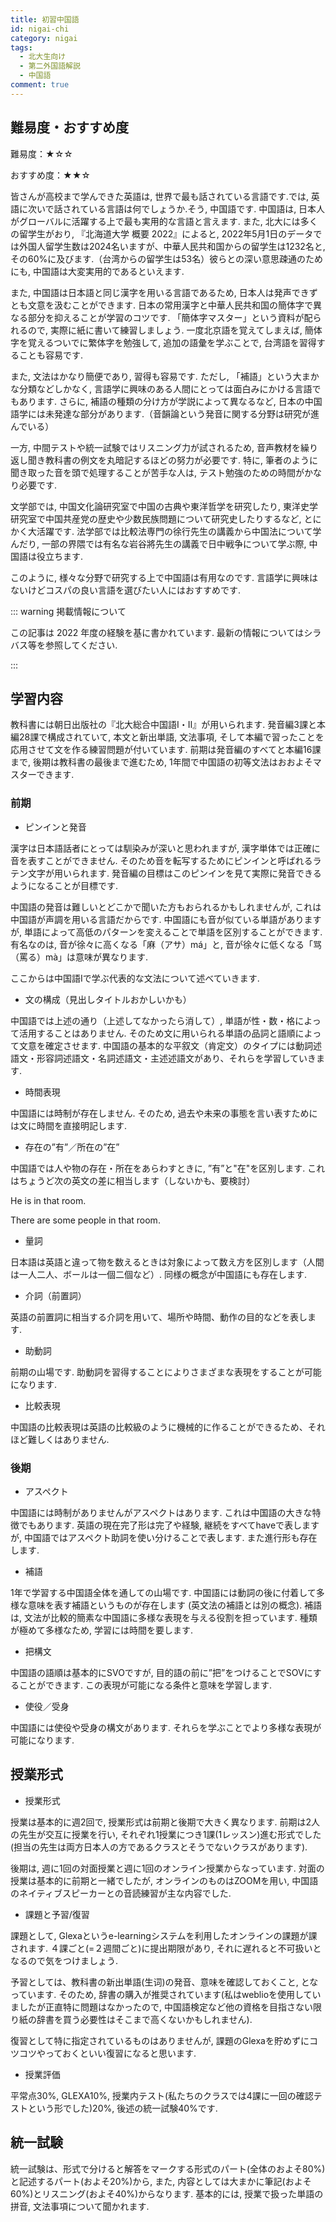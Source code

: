 ```yaml
---
title: 初習中国語
id: nigai-chi
category: nigai
tags:
  - 北大生向け
  - 第二外国語解説
  - 中国語
comment: true
---
```

## 難易度・おすすめ度

難易度：★☆☆

おすすめ度：★★☆

皆さんが高校まで学んできた英語は, 世界で最も話されている言語です.では, 英語に次いで話されている言語は何でしょうか.そう, 中国語です. 中国語は, 日本人がグローバルに活躍する上で最も実用的な言語と言えます. また, 北大には多くの留学生がおり, 『北海道大学 概要 2022』によると, 2022年5月1日のデータでは外国人留学生数は2024名いますが、中華人民共和国からの留学生は1232名と, その60%に及びます.（台湾からの留学生は53名）彼らとの深い意思疎通のためにも, 中国語は大変実用的であるといえます.

また, 中国語は日本語と同じ漢字を用いる言語であるため, 日本人は発声できずとも文意を汲むことができます. 日本の常用漢字と中華人民共和国の簡体字で異なる部分を抑えることが学習のコツです. 「簡体字マスター」という資料が配られるので, 実際に紙に書いて練習しましょう. 一度北京語を覚えてしまえば, 簡体字を覚えるついでに繁体字を勉強して, 追加の語彙を学ぶことで, 台湾語を習得することも容易です. 

また, 文法はかなり簡便であり, 習得も容易です. ただし, 「補語」という大まかな分類などしかなく, 言語学に興味のある人間にとっては面白みにかける言語でもあります. さらに, 補語の種類の分け方が学説によって異なるなど,  日本の中国語学には未発達な部分があります.（音韻論という発音に関する分野は研究が進んでいる）

一方, 中間テストや統一試験ではリスニング力が試されるため, 音声教材を繰り返し聞き教科書の例文を丸暗記するほどの努力が必要です. 特に, 筆者のように聞き取った音を頭で処理することが苦手な人は, テスト勉強のための時間がかなり必要です.

文学部では, 中国文化論研究室で中国の古典や東洋哲学を研究したり, 東洋史学研究室で中国共産党の歴史や少数民族問題について研究史したりするなど, とにかく大活躍です. 法学部では比較法専門の徐行先生の講義から中国法について学んだり, 一部の界隈では有名な岩谷將先生の講義で日中戦争について学ぶ際, 中国語は役立ちます. 

このように, 様々な分野で研究する上で中国語は有用なのです. 言語学に興味はないけどコスパの良い言語を選びたい人にはおすすめです.

::: warning 掲載情報について



この記事は 2022 年度の経験を基に書かれています. 最新の情報についてはシラバス等を参照してください.



:::

## 学習内容

教科書には朝日出版社の『北大総合中国語Ⅰ・Ⅱ』が用いられます. 発音編3課と本編28課で構成されていて, 本文と新出単語, 文法事項, そして本編で習ったことを応用させて文を作る練習問題が付いています. 前期は発音編のすべてと本編16課まで, 後期は教科書の最後まで進むため, 1年間で中国語の初等文法はおおよそマスターできます.

### 前期

* ピンインと発音

漢字は日本語話者にとっては馴染みが深いと思われますが, 漢字単体では正確に音を表すことができません. そのため音を転写するためにピンインと呼ばれるラテン文字が用いられます. 発音編の目標はこのピンインを見て実際に発音できるようになることが目標です.

中国語の発音は難しいとどこかで聞いた方もおられるかもしれませんが, これは中国語が声調を用いる言語だからです. 中国語にも音が似ている単語がありますが, 単語によって高低のパターンを変えることで単語を区別することができます. 有名なのは, 音が徐々に高くなる「麻（アサ）má」と, 音が徐々に低くなる「骂（罵る）mà」は意味が異なります.



ここからは中国語Ⅰで学ぶ代表的な文法について述べていきます.



* 文の構成（見出しタイトルおかしいかも）

中国語では上述の通り（上述してなかったら消して）, 単語が性・数・格によって活用することはありません. そのため文に用いられる単語の品詞と語順によって文意を確定させます. 中国語の基本的な平叙文（肯定文）のタイプには動詞述語文・形容詞述語文・名詞述語文・主述述語文があり、それらを学習していきます.



* 時間表現

中国語には時制が存在しません. そのため, 過去や未来の事態を言い表すためには文に時間を直接明記します. 



* 存在の”有”／所在の”在”

中国語では人や物の存在・所在をあらわすときに, ”有”と"在"を区別します. これはちょうど次の英文の差に相当します（しないかも、要検討）

He is in that room.

There are some people in that room.



* 量詞

日本語は英語と違って物を数えるときは対象によって数え方を区別します（人間は一人二人、ボールは一個二個など）.  同様の概念が中国語にも存在します.



* 介詞（前置詞）

英語の前置詞に相当する介詞を用いて、場所や時間、動作の目的などを表します.



* 助動詞

前期の山場です. 助動詞を習得することによりさまざまな表現をすることが可能になります.



* 比較表現

中国語の比較表現は英語の比較級のように機械的に作ることができるため、それほど難しくはありません.

### 後期

* アスペクト

中国語には時制がありませんがアスペクトはあります. これは中国語の大きな特徴でもあります. 英語の現在完了形は完了や経験, 継続をすべてhaveで表しますが, 中国語ではアスペクト助詞を使い分けることで表します. また進行形も存在します.



* 補語

1年で学習する中国語全体を通しての山場です. 中国語には動詞の後に付着して多様な意味を表す補語というものが存在します (英文法の補語とは別の概念). 補語は, 文法が比較的簡素な中国語に多様な表現を与える役割を担っています. 種類が極めて多様なため, 学習には時間を要します.



* 把構文

中国語の語順は基本的にSVOですが, 目的語の前に”把”をつけることでSOVにすることができます. この表現が可能になる条件と意味を学習します.



* 使役／受身

中国語には使役や受身の構文があります. それらを学ぶことでより多様な表現が可能になります.

## 授業形式

* 授業形式

授業は基本的に週2回で, 授業形式は前期と後期で大きく異なります. 前期は2人の先生が交互に授業を行い, それぞれ1授業につき1課(1レッスン)進む形式でした(担当の先生は両方日本人の方であるクラスとそうでないクラスがあります). 

後期は, 週に1回の対面授業と週に1回のオンライン授業からなっています. 対面の授業は基本的に前期と一緒でしたが, オンラインのものはZOOMを用い, 中国語のネイティブスピーカーとの音読練習が主な内容でした. 



* 課題と予習/復習

課題として, Glexaというe-learningシステムを利用したオンラインの課題が課されます. ４課ごと(=２週間ごと)に提出期限があり, それに遅れると不可扱いとなるので気をつけましょう. 

予習としては、教科書の新出単語(生词)の発音、意味を確認しておくこと, となっています.  そのため, 辞書の購入が推奨されています(私はweblioを使用していましたが正直特に問題はなかったので, 中国語検定など他の資格を目指さない限り紙の辞書を買う必要性はそこまで高くないかもしれません). 

復習として特に指定されているものはありませんが, 課題のGlexaを貯めずにコツコツやっておくといい復習になると思います. 

* 授業評価

平常点30%, GLEXA10%, 授業内テスト(私たちのクラスでは4課に一回の確認テストという形でした)20%, 後述の統一試験40%です. 

## 統一試験

統一試験は、形式で分けると解答をマークする形式のパート(全体のおよそ80%)と記述するパート(およそ20%)から, また, 内容としては大まかに筆記(およそ60%)とリスニング(およそ40%)からなります. 基本的には, 授業で扱った単語の拼音, 文法事項について聞かれます.
